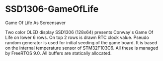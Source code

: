 # SSD1306-GameOfLife
Game Of Life As Screensaver

Two color OLED display SSD1306 (128x64) presents Conway's Game Of Life on lower 6 rows. On top 2 rows is drawn RTC clock value. Pseudo random generator is used for initial seeding of the game board. It is based on the internal temperature sensor of STM32F103C6. All these is managed by FreeRTOS 9.0. All buffers are statically allocated.
